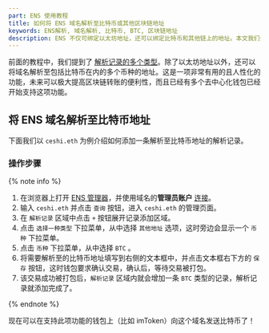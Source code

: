 ```yaml
---
part: ENS 使用教程
title: 如何将 ENS 域名解析至比特币或其他区块链地址
keywords: ENS解析, 域名解析, 比特币, BTC, 区块链地址
description: ENS 不仅可绑定以太坊地址，还可以绑定比特币和其他链上的地址。本文我们会介绍如何将 ENS 域名解析至除以太坊以外的其他区块链地址，并以比特币 BTC 地址为例进行讲解。
---
```


前面的教程中，我们提到了 [解析记录的多个类型](/guides/setrecords.html#解析记录介绍)。除了以太坊地址以外，还可以将域名解析至包括比特币在内的多个币种的地址。这是一项非常有用的且人性化的功能，未来可以极大提高区块链转账的便利性，而且已经有多个去中心化钱包已经开始支持这项功能。

## 将 ENS 域名解析至比特币地址

下面我们以 `ceshi.eth` 为例介绍如何添加一条解析至比特币地址的解析记录。

### 操作步骤

{% note info %}

1. 在浏览器上打开 [ENS 管理器](https://app.ens.domains/)，并使用域名的**管理员账户** [连接](index.html#在浏览器中连接)。
2. 输入 `ceshi.eth` 并点击 `查询` 按钮，进入 `ceshi.eth` 的管理页面。
3. 在 `解析记录` 区域中点击 `+` 按钮展开记录添加区域。
4. 点击 `选择一种类型` 下拉菜单，从中选择 `其他地址` 选项，这时旁边会显示一个 `币种` 下拉菜单。
5. 点击 `币种` 下拉菜单，从中选择 `BTC` 。
6. 将需要解析至的比特币地址填写到右侧的文本框中，并点击文本框右下方的 `保存` 按钮，这时钱包要求确认交易，确认后，等待交易被打包。
7. 该交易成功被打包后，`解析记录` 区域内就会增加一条 `BTC` 类型的记录，解析记录就添加完成了。

{% endnote %}

现在可以在支持此项功能的钱包上（比如 imToken）向这个域名发送比特币了！